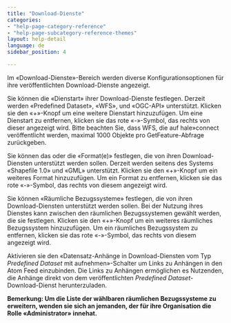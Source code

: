 ```yaml
---
title: "Download-Dienste"
categories:
- "help-page-category-reference"
- "help-page-subcategory-reference-themes"
layout: help-detail
language: de
sidebar_position: 4

---
```


Im &laquo;Download-Dienste&raquo;-Bereich werden diverse Konfigurationsoptionen für ihre veröffentlichten Download-Dienste angezeigt.

Sie können die &laquo;Dienstart&raquo; ihrer Download-Dienste festlegen. Derzeit werden &laquo;Predefined Dataset&raquo;, &laquo;WFS&raquo;, und  &laquo;OGC-API&raquo; unterstützt. Klicken sie den &laquo;+&raquo;-Knopf um eine weitere Dienstart hinzuzufügen. Um eine Dienstart zu entfernen, klicken sie das rote &laquo;-&raquo;-Symbol, das rechts von dieser angezeigt wird. Bitte beachten Sie, dass WFS, die auf hale»connect veröffentlicht werden, maximal 1000 Objekte pro GetFeature-Abfrage zurückgeben.

Sie können das oder die &laquo;Format(e)&raquo; festlegen, die von ihren Download-Diensten unterstützt werden sollen. Derzeit werden seitens des Systems &laquo;Shapefile 1.0&raquo; und &laquo;GML&raquo; unterstützt. Klicken sie den &laquo;+&raquo;-Knopf um ein weiteres Format hinzuzufügen. Um ein Format zu entfernen, klicken sie das rote &laquo;-&raquo;-Symbol, das rechts von diesem angezeigt wird.

Sie können &laquo;Räumliche Bezugssysteme&raquo; festlegen, die von ihren Download-Diensten unterstützt werden sollen. Bei der Nutzung ihres Dienstes kann zwischen den räumlichen Bezugssystemen gewählt werden, die sie festlegen. Klicken sie den &laquo;+&raquo;-Knopf um ein weiteres räumliches Bezugssystem hinzuzufügen. Um ein räumliches Bezugssystem zu entfernen, klicken sie das rote &laquo;-&raquo;-Symbol, das rechts von diesem angezeigt wird.

Aktivieren sie den &laquo;Datensatz-Anhänge in Download-Diensten vom Typ *Predefined Dataset* mit aufnehmen&raquo;-Schalter um Links zu Anhängen in den Atom Feed einzubinden. Die Links zu Anhängen ermöglichen es Nutzenden, die Anhänge direkt von dem veröffentlichten *Predefined Dataset*-Download-Dienst herunterzuladen.

**Bemerkung: Um die Liste der wählbaren räumlichen Bezugssysteme zu erweitern, wenden sie sich an jemanden, der für ihre Organisation die Rolle &laquo;Administrator&raquo; innehat.**